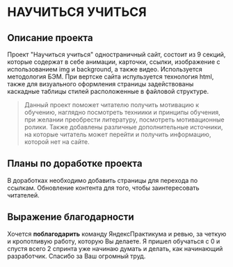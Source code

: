 **НАУЧИТЬСЯ УЧИТЬСЯ**
================

Описание проекта
----------------
Проект "Научиться учиться" одностраничный сайт, состоит из 9 секций, которые содержат в себе анимации, карточки, ссылки, изображение с использованием img и background, а также видео. Используется методология БЭМ. При вертске сайта испульзуется технология html, также для визуального оформления страницы задействованы каскадные таблицы стилей расположенные в файловой структуре. 
> Данный проект поможет читателю получить мотивацию к обучению, наглядно посмотреть техниики и принципы обучения, при желании преобрести литературу, посмотреть мотивационные ролики.
Также добавлены различные дополнительные источники, на которые читатель может перейти и получить информацию, которой нет на сайте.

Планы по доработке проекта
--------------------------
В доработках необходимо добавить страницы для перехода по ссылкам. Обновление контента для того, чтобы заинтересовать читателей.

Выражение благодарности
-----------------------
Хочется **поблагодарить** команду ЯндексПрактикума и ревью, за четкую и кропотливую работу, которую Вы делаете. Я пришел обучаться с 0 и спустя всего 2 спринта уже начинаю думать и делать, как начинающий разработчик. Спасибо за Ваш огромный труд.
